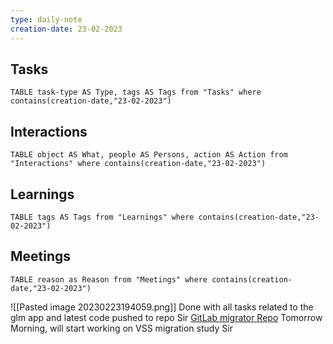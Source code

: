 ```yaml
---
type: daily-note
creation-date: 23-02-2023
---
```


## Tasks
```dataview
TABLE task-type AS Type, tags AS Tags from "Tasks" where contains(creation-date,"23-02-2023")
```

## Interactions
```dataview
TABLE object AS What, people AS Persons, action AS Action from "Interactions" where contains(creation-date,"23-02-2023") 
```

## Learnings 
```dataview
TABLE tags AS Tags from "Learnings" where contains(creation-date,"23-02-2023")
```


## Meetings
```dataview
TABLE reason as Reason from "Meetings" where contains(creation-date,"23-02-2023") 
```


![[Pasted image 20230223194059.png]]
Done with all tasks related to the glm app and latest code pushed to repo Sir
[GitLab migrator Repo](https://ArchimedisDigital@dev.azure.com/ArchimedisDigital/DevOps%20-%20SN/_git/gitlab-migrator)
Tomorrow Morning, will start working on VSS migration study Sir
